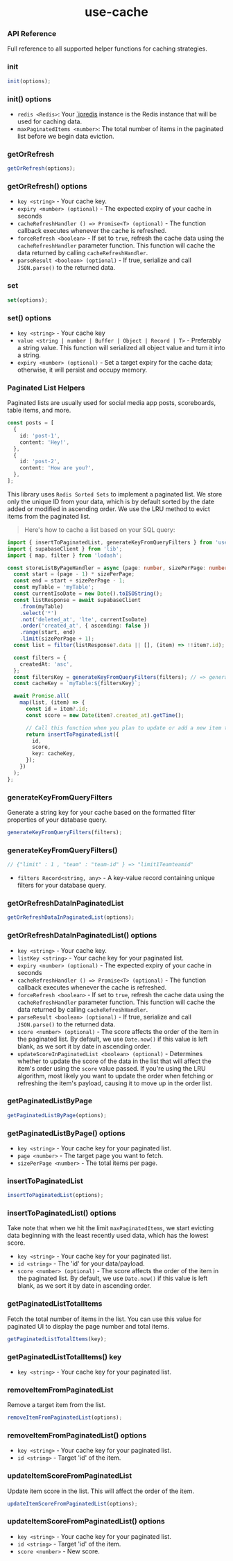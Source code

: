 <h1 align="center">use-cache</h1>

### API Reference

<a id="API_Reference"></a>

Full reference to all supported helper functions for caching strategies.

### init

<a id="init"></a>

```ts
init(options);
```

### init() options

<a id="options"></a>

- `redis <Redis>`: Your [`ioredis](https://www.npmjs.com/package/ioredis) instance is the Redis instance that will be used for caching data.
- `maxPaginatedItems <number>`: The total number of items in the paginated list before we begin data eviction.

### getOrRefresh

<a id="getOrRefresh"></a>

```ts
getOrRefresh(options);
```

### getOrRefresh() options

<a id="getOrRefresh_options"></a>

- `key <string>` - Your cache key.
- `expiry <number> (optional)` - The expected expiry of your cache in seconds
- `cacheRefreshHandler () => Promise<T> (optional)` - The function callback executes whenever the cache is refreshed.
- `forceRefresh <boolean>` - If set to `true`, refresh the cache data using the `cacheRefreshHandler` parameter function. This function will cache the data returned by calling `cacheRefreshHandler`.
- `parseResult <boolean> (optional)` - If true, serialize and call `JSON.parse()` to the returned data.

### set

<a id="set"></a>

```ts
set(options);
```

### set() options

<a id="set_options"></a>

- `key <string>` - Your cache key
- `value <string | number | Buffer | Object | Record | T>` - Preferably a string value. This function will serialized all object value and turn it into a string.
- `expiry <number> (optional)` - Set a target expiry for the cache data; otherwise, it will persist and occupy memory.

### Paginated List Helpers

<a id="Paginated_List_Helpers"></a>

Paginated lists are usually used for social media app posts, scoreboards, table items, and more.

```ts
const posts = [
  {
    id: 'post-1',
    content: 'Hey!',
  },
  {
    id: 'post-2',
    content: 'How are you?',
  },
];
```

This library uses `Redis Sorted Sets` to implement a paginated list. We store only the unique ID from your data, which is by default sorted by the date added or modified in ascending order. We use the LRU method to evict items from the paginated list.

> Here's how to cache a list based on your SQL query:

```ts
import { insertToPaginatedList, generateKeyFromQueryFilters } from 'use-cache';
import { supabaseClient } from 'lib';
import { map, filter } from 'lodash';

const storeListByPageHandler = async (page: number, sizePerPage: number) => {
  const start = (page - 1) * sizePerPage;
  const end = start + sizePerPage - 1;
  const myTable = 'myTable';
  const currentIsoDate = new Date().toISOString();
  const listResponse = await supabaseClient
    .from(myTable)
    .select('*')
    .not('deleted_at', 'lte', currentIsoDate)
    .order('created_at', { ascending: false })
    .range(start, end)
    .limit(sizePerPage + 1);
  const list = filter(listResponse?.data || [], (item) => !!item?.id);

  const filters = {
    createdAt: 'asc',
  };
  const filtersKey = generateKeyFromQueryFilters(filters); // => generate custom key for your cache considering query filter
  const cacheKey = `myTable:${filtersKey}`;

  await Promise.all(
    map(list, (item) => {
      const id = item?.id;
      const score = new Date(item?.created_at).getTime();

      // Call this function when you plan to update or add a new item to the list
      return insertToPaginatedList({
        id,
        score,
        key: cacheKey,
      });
    })
  );
};
```

### generateKeyFromQueryFilters

<a id="generateKeyFromQueryFilters"></a>

Generate a string key for your cache based on the formatted filter properties of your database query.

```ts
generateKeyFromQueryFilters(filters);
```

### generateKeyFromQueryFilters()

```ts
// {"limit" : 1 , "team" : "team-id" } => "limit1Teamteamid"
```

- `filters Record<string, any>` - A key-value record containing unique filters for your database query.

### getOrRefreshDataInPaginatedList

<a id="getOrRefreshDataInPaginatedList"></a>

```ts
getOrRefreshDataInPaginatedList(options);
```

### getOrRefreshDataInPaginatedList() options

<a id="getOrRefreshDataInPaginatedList_options"></a>

- `key <string>` - Your cache key.
- `listKey <string>` - Your cache key for your paginated list.
- `expiry <number> (optional)` - The expected expiry of your cache in seconds
- `cacheRefreshHandler () => Promise<T> (optional)` - The function callback executes whenever the cache is refreshed.
- `forceRefresh <boolean>` - If set to `true`, refresh the cache data using the `cacheRefreshHandler` parameter function. This function will cache the data returned by calling `cacheRefreshHandler`.
- `parseResult <boolean> (optional)` - If true, serialize and call `JSON.parse()` to the returned data.
- `score <number> (optional)` - The score affects the order of the item in the paginated list. By default, we use `Date.now()` if this value is left blank, as we sort it by date in ascending order.
- `updateScoreInPaginatedList <boolean> (optional)` - Determines whether to update the score of the data in the list that will affect the item's order using the `score` value passed. If you're using the LRU algorithm, most likely you want to update the order when fetching or refreshing the item's payload, causing it to move up in the order list.

### getPaginatedListByPage

<a id="getPaginatedListByPage"></a>

```ts
getPaginatedListByPage(options);
```

### getPaginatedListByPage() options

<a id="getPaginatedListByPage_options"></a>

- `key <string>` - Your cache key for your paginated list.
- `page <number>` - The target page you want to fetch.
- `sizePerPage <number>` - The total items per page.

### insertToPaginatedList

<a id="insertToPaginatedList"></a>

```ts
insertToPaginatedList(options);
```

### insertToPaginatedList() options

<a id="insertToPaginatedList_options"></a>

Take note that when we hit the limit `maxPaginatedItems`, we start evicting data beginning with the least recently used data, which has the lowest score.

- `key <string>` - Your cache key for your paginated list.
- `id <string>` - The 'id' for your data/payload.
- `score <number> (optional)` - The score affects the order of the item in the paginated list. By default, we use `Date.now()` if this value is left blank, as we sort it by date in ascending order.

### getPaginatedListTotalItems

<a id="getPaginatedListTotalItems"></a>

Fetch the total number of items in the list. You can use this value for paginated UI to display the page number and total items.

```ts
getPaginatedListTotalItems(key);
```

### getPaginatedListTotalItems() key

<a id="getPaginatedListTotalItems_key"></a>

- `key <string>` - Your cache key for your paginated list.

### removeItemFromPaginatedList

<a id="removeItemFromPaginatedList"></a>

Remove a target item from the list.

```ts
removeItemFromPaginatedList(options);
```

### removeItemFromPaginatedList() options

<a id="removeItemFromPaginatedList_options"></a>

- `key <string>` - Your cache key for your paginated list.
- `id <string>` - Target 'id' of the item.

### updateItemScoreFromPaginatedList

<a id="updateItemScoreFromPaginatedList"></a>

Update item score in the list. This will affect the order of the item.

```ts
updateItemScoreFromPaginatedList(options);
```

### updateItemScoreFromPaginatedList() options

<a id="updateItemScoreFromPaginatedList_options"></a>

- `key <string>` - Your cache key for your paginated list.
- `id <string>` - Target 'id' of the item.
- `score <number>` - New score.